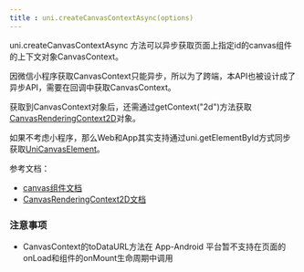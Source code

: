 ```yaml
---
title : uni.createCanvasContextAsync(options)
---
```


<!-- ## uni.createCanvasContextAsync(options) @createcanvascontextasync -->

<!-- UTSAPIJSON.createCanvasContextAsync.name -->

<!-- UTSAPIJSON.createCanvasContextAsync.description -->

uni.createCanvasContextAsync 方法可以异步获取页面上指定id的canvas组件的上下文对象CanvasContext。

因微信小程序获取CanvasContext只能异步，所以为了跨端，本API也被设计成了异步API，需要在回调中获取CanvasContext。

获取到CanvasContext对象后，还需通过getContext("2d")方法获取[CanvasRenderingContext2D](./canvasrenderingcontext2d.md)对象。

如果不考虑小程序，那么Web和App其实支持通过uni.getElementById方式同步获取[UniCanvasElement](../dom/unicanvaselement.md)。

参考文档：
- [canvas组件文档](../component/canvas.md)
- [CanvasRenderingContext2D文档](./canvasrenderingcontext2d.md)

<!-- UTSAPIJSON.createCanvasContextAsync.compatibility -->

<!-- UTSAPIJSON.createCanvasContextAsync.param -->

<!-- UTSAPIJSON.createCanvasContextAsync.returnValue -->

<!-- UTSAPIJSON.createCanvasContextAsync.example -->

<!-- UTSAPIJSON.createCanvasContextAsync.tutorial -->

<!-- UTSAPIJSON.general_type.name -->

<!-- UTSAPIJSON.general_type.param -->


### 注意事项

- CanvasContext的toDataURL方法在 App-Android 平台暂不支持在页面的onLoad和组件的onMount生命周期中调用
